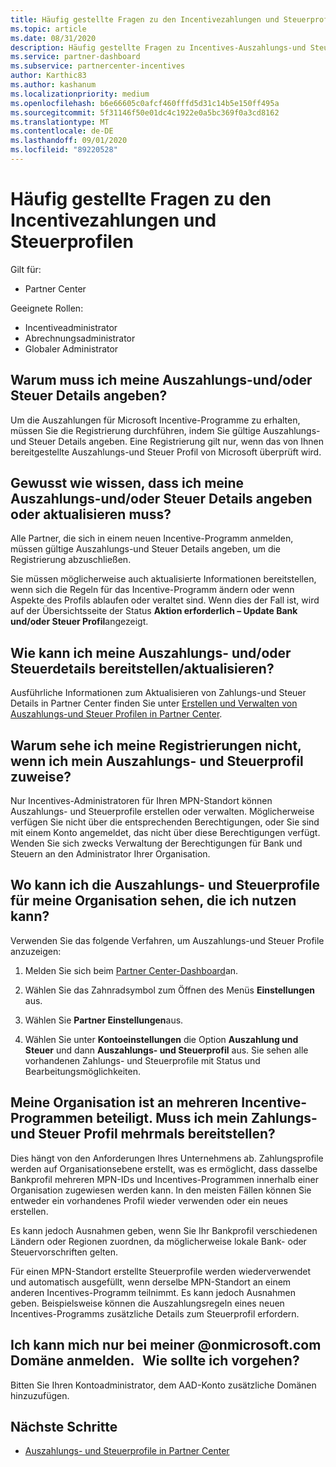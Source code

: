 ```yaml
---
title: Häufig gestellte Fragen zu den Incentivezahlungen und Steuerprofilen
ms.topic: article
ms.date: 08/31/2020
description: Häufig gestellte Fragen zu Incentives-Auszahlungs-und Steuer Profilen.
ms.service: partner-dashboard
ms.subservice: partnercenter-incentives
author: Karthic83
ms.author: kashanum
ms.localizationpriority: medium
ms.openlocfilehash: b6e66605c0afcf460fffd5d31c14b5e150ff495a
ms.sourcegitcommit: 5f31146f50e01dc4c1922e0a5bc369f0a3cd8162
ms.translationtype: MT
ms.contentlocale: de-DE
ms.lasthandoff: 09/01/2020
ms.locfileid: "89220528"
---
```

# <a name="incentives-payout-and-tax-profile-faqs"></a>Häufig gestellte Fragen zu den Incentivezahlungen und Steuerprofilen

Gilt für:

- Partner Center

Geeignete Rollen:

- Incentiveadministrator
- Abrechnungsadministrator
- Globaler Administrator

## <a name="why-do-i-need-to-provide-my-payout-andor-tax-details"></a>Warum muss ich meine Auszahlungs-und/oder Steuer Details angeben?

Um die Auszahlungen für Microsoft Incentive-Programme zu erhalten, müssen Sie die Registrierung durchführen, indem Sie gültige Auszahlungs-und Steuer Details angeben. Eine Registrierung gilt nur, wenn das von Ihnen bereitgestellte Auszahlungs-und Steuer Profil von Microsoft überprüft wird.

## <a name="how-do-i-know-that-i-need-to-provideupdate-my-payout-andor-tax-details"></a>Gewusst wie wissen, dass ich meine Auszahlungs-und/oder Steuer Details angeben oder aktualisieren muss?

Alle Partner, die sich in einem neuen Incentive-Programm anmelden, müssen gültige Auszahlungs-und Steuer Details angeben, um die Registrierung abzuschließen.

Sie müssen möglicherweise auch aktualisierte Informationen bereitstellen, wenn sich die Regeln für das Incentive-Programm ändern oder wenn Aspekte des Profils ablaufen oder veraltet sind. Wenn dies der Fall ist, wird auf der Übersichtsseite der Status **Aktion erforderlich – Update Bank und/oder Steuer Profil**angezeigt.

## <a name="how-do-i-provide-update-my-payout-and-or-tax-details"></a>Wie kann ich meine Auszahlungs- und/oder Steuerdetails bereitstellen/aktualisieren?

Ausführliche Informationen zum Aktualisieren von Zahlungs-und Steuer Details in Partner Center finden Sie unter [Erstellen und Verwalten von Auszahlungs-und Steuer Profilen in Partner Center](https://docs.microsoft.com/partner-center/incentives-create-and-manage-your-payout-and-tax-profiles.md).

## <a name="why-dont-i-see-my-enrollments-when-i-go-to-assign-my-payout-and-tax-profile"></a>Warum sehe ich meine Registrierungen nicht, wenn ich mein Auszahlungs- und Steuerprofil zuweise?

Nur Incentives-Administratoren für Ihren MPN-Standort können Auszahlungs- und Steuerprofile erstellen oder verwalten. Möglicherweise verfügen Sie nicht über die entsprechenden Berechtigungen, oder Sie sind mit einem Konto angemeldet, das nicht über diese Berechtigungen verfügt. Wenden Sie sich zwecks Verwaltung der Berechtigungen für Bank und Steuern an den Administrator Ihrer Organisation.

## <a name="where-can-i-see-the-payout-and-tax-profiles-for-my-organization-that-i-can-use"></a>Wo kann ich die Auszahlungs- und Steuerprofile für meine Organisation sehen, die ich nutzen kann?

Verwenden Sie das folgende Verfahren, um Auszahlungs-und Steuer Profile anzuzeigen:

1. Melden Sie sich beim [Partner Center-Dashboard](https://partner.microsoft.com/dashboard)an.

2. Wählen Sie das Zahnradsymbol zum Öffnen des Menüs **Einstellungen** aus.

3. Wählen Sie **Partner Einstellungen**aus.

4. Wählen Sie unter **Kontoeinstellungen** die Option **Auszahlung und Steuer** und dann **Auszahlungs- und Steuerprofil** aus. Sie sehen alle vorhandenen Zahlungs- und Steuerprofile mit Status und Bearbeitungsmöglichkeiten.

## <a name="my-organization-is-participating-in-multiple-incentive-programs-do-i-need-to-provide-my-payment-and-tax-profile-multiple-times"></a>Meine Organisation ist an mehreren Incentive-Programmen beteiligt. Muss ich mein Zahlungs-und Steuer Profil mehrmals bereitstellen?

Dies hängt von den Anforderungen Ihres Unternehmens ab. Zahlungsprofile werden auf Organisationsebene erstellt, was es ermöglicht, dass dasselbe Bankprofil mehreren MPN-IDs und Incentives-Programmen innerhalb einer Organisation zugewiesen werden kann. In den meisten Fällen können Sie entweder ein vorhandenes Profil wieder verwenden oder ein neues erstellen.

Es kann jedoch Ausnahmen geben, wenn Sie Ihr Bankprofil verschiedenen Ländern oder Regionen zuordnen, da möglicherweise lokale Bank- oder Steuervorschriften gelten.

Für einen MPN-Standort erstellte Steuerprofile werden wiederverwendet und automatisch ausgefüllt, wenn derselbe MPN-Standort an einem anderen Incentives-Programm teilnimmt. Es kann jedoch Ausnahmen geben. Beispielsweise können die Auszahlungsregeln eines neuen Incentives-Programms zusätzliche Details zum Steuerprofil erfordern.  

## <a name="im-only-able-to-sign-in-with-my-onmicrosoftcom-domain-what-should-i-do"></a>Ich kann mich nur bei meiner @onmicrosoft.com Domäne anmelden.   Wie sollte ich vorgehen?

Bitten Sie Ihren Kontoadministrator, dem AAD-Konto zusätzliche Domänen hinzuzufügen.

## <a name="next-steps"></a>Nächste Schritte

- [Auszahlungs- und Steuerprofile in Partner Center](incentives-create-and-manage-your-payout-and-tax-profiles.md)